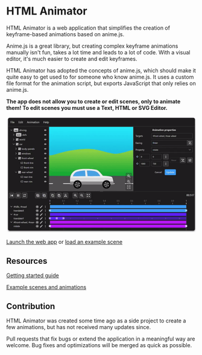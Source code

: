 # HTML Animator

HTML Animator is a web application that simplifies the creation of keyframe-based animations based on anime.js.

Anime.js is a great library, but creating complex keyframe animations manually isn't fun, takes a lot time and leads to a lot of code. With a visual editor, it's much easier to create and edit keyframes.

HTML Animator has adopted the concepts of anime.js, which should make it quite easy to get used to for someone who know anime.js. It uses a custom file format for the animation script, but exports JavaScript that only relies on anime.js.

**The app does not allow you to create or edit scenes, only to animate them! To edit scenes you must use a Text, HTML or SVG Editor.**

![Application UI](./public/documentation/application.gif)

[Launch the web app](https://html-animator.github.io) or [load an example scene](https://html-animator.github.io/?sceneUrl=%2Fexamples%2Fdriving.svg&scriptUrl=%2Fexamples%2Fdriving.htani)

## Resources

[Getting started guide](https://github.com/html-animator/html-animator/wiki/Getting-started)

[Example scenes and animations](https://github.com/html-animator/html-animator/wiki/Examples)

## Contribution

HTML Animator was created some time ago as a side project to create a few animations, but has not received many updates since.

Pull requests that fix bugs or extend the application in a meaningful way are welcome. Bug fixes and optimizations will be merged as quick as possible.
